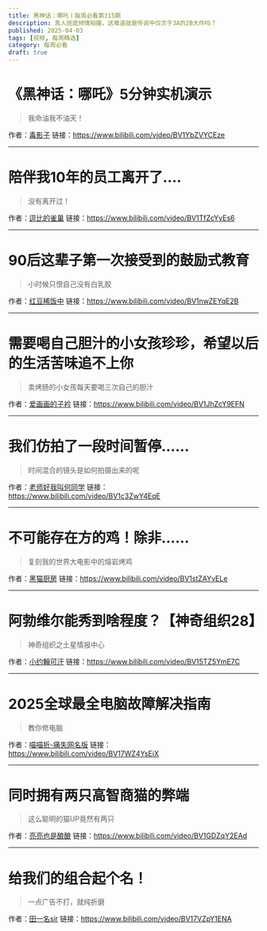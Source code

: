 ```yaml
---
title: 黑神话：哪吒丨每周必看第315期
description: 真人班底倾情拍摄，这难道就是传说中仅次于3A的2B大作吗？
published: 2025-04-03
tags: [视频, 每周精选]
category: 每周必看
draft: true
---
```


# 《黑神话：哪吒》5分钟实机演示
> 我命油我不油天！

作者：[毒影子](https://space.bilibili.com/15167172)
链接：https://www.bilibili.com/video/BV1YbZVYCEze

---

# 陪伴我10年的员工离开了....
> 没有离开过！

作者：[逗比的雀巢](https://space.bilibili.com/5294454)
链接：https://www.bilibili.com/video/BV1TfZcYvEs6

---

# 90后这辈子第一次接受到的鼓励式教育
> 小时候只恨自己没有白乳胶

作者：[红豆稀饭中](https://space.bilibili.com/250648682)
链接：https://www.bilibili.com/video/BV1nwZEYqE2B

---

# 需要喝自己胆汁的小女孩珍珍，希望以后的生活苦味追不上你
> 卖烤肠的小女孩每天要喝三次自己的胆汁

作者：[爱画画的子衿](https://space.bilibili.com/508752914)
链接：https://www.bilibili.com/video/BV1JhZcY9EFN

---

# 我们仿拍了一段时间暂停……
> 时间混合的镜头是如何拍摄出来的呢

作者：[老师好我叫何同学](https://space.bilibili.com/163637592)
链接：https://www.bilibili.com/video/BV1c3ZwY4EqE

---

# 不可能存在方的鸡！除非……
> 复刻我的世界大电影中的熔岩烤鸡

作者：[黑猫厨房](https://space.bilibili.com/1420982)
链接：https://www.bilibili.com/video/BV1stZAYvELe

---

# 阿勃维尔能秀到啥程度？【神奇组织28】
> 神奇组织之土星情报中心

作者：[小约翰可汗](https://space.bilibili.com/23947287)
链接：https://www.bilibili.com/video/BV15TZ5YmE7C

---

# 2025全球最全电脑故障解决指南
> 教你修电脑

作者：[喵喵折-痛失网名版](https://space.bilibili.com/338748561)
链接：https://www.bilibili.com/video/BV17WZ4YsEiX

---

# 同时拥有两只高智商猫的弊端
> 这么聪明的猫UP竟然有两只

作者：[亮亮也是酿酿](https://space.bilibili.com/2678945)
链接：https://www.bilibili.com/video/BV1GDZqY2EAd

---

# 给我们的组合起个名！
> 一点广告不打，就纯折磨

作者：[田一名sir](https://space.bilibili.com/477676711)
链接：https://www.bilibili.com/video/BV17VZpY1ENA


